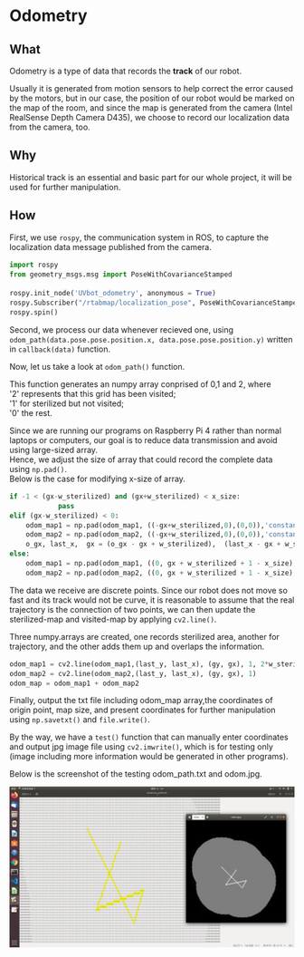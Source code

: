 # Odometry

## What
Odometry is a type of data that records the **track** of our robot.

Usually it is generated from motion sensors to help correct the error caused by the motors,
but in our case, the position of our robot would be marked on the map of the room, and since the map is generated from the camera (Intel RealSense Depth Camera D435), we choose to record our localization data from the camera, too.

## Why 
Historical track is an essential and basic part for our whole project, it will be used for further manipulation.

## How 
First, we use `rospy`, the communication system in ROS, to capture the localization data message published from the camera.
``` python
import rospy
from geometry_msgs.msg import PoseWithCovarianceStamped

rospy.init_node('UVbot_odometry', anonymous = True)
rospy.Subscriber("/rtabmap/localization_pose", PoseWithCovarianceStamped, callback)
rospy.spin()
```

Second, we process our data whenever recieved one, using `odom_path(data.pose.pose.position.x, data.pose.pose.position.y)` written in `callback(data)` function.


Now, let us take a look at `odom_path()` function.

This function generates an numpy array conprised of 0,1 and 2, where  
'2' represents that this grid has been visited;  
'1' for sterilized but not visited;  
'0' the rest.

Since we are running our programs on Raspberry Pi 4 rather than normal laptops or computers, our goal is to reduce data transmission and avoid using large-sized array.  
Hence, we adjust the size of array that could record the complete data using `np.pad()`.  
Below is the case for modifying x-size of array.

```Python
if -1 < (gx-w_sterilized) and (gx+w_sterilized) < x_size:
            pass
elif (gx-w_sterilized) < 0:
    odom_map1 = np.pad(odom_map1, ((-gx+w_sterilized,0),(0,0)),'constant',constant_values = (0,0))
    odom_map2 = np.pad(odom_map2, ((-gx+w_sterilized,0),(0,0)),'constant',constant_values = (0,0))
    o_gx, last_x,  gx = (o_gx - gx + w_sterilized),  (last_x - gx + w_sterilized),  w_sterilized
else:
    odom_map1 = np.pad(odom_map1, ((0, gx + w_sterilized + 1 - x_size),(0,0)),'constant',constant_values = (0,0))
    odom_map2 = np.pad(odom_map2, ((0, gx + w_sterilized + 1 - x_size),(0,0)),'constant',constant_values = (0,0))

```

The data we receive are discrete points. Since our robot does not move so fast and its track would not be curve, it is reasonable to assume that the real trajectory is the connection of two points, we can then update the sterilized-map and visited-map by applying `cv2.line()`.

Three numpy.arrays are created, one records sterilized area, another for trajectory, and the other adds them up and overlaps the information.

```Python
odom_map1 = cv2.line(odom_map1,(last_y, last_x), (gy, gx), 1, 2*w_sterilized)
odom_map2 = cv2.line(odom_map2,(last_y, last_x), (gy, gx), 1)
odom_map = odom_map1 + odom_map2
```

Finally, output the txt file including odom_map array,the coordinates of origin point, map size, and present coordinates for further manipulation using `np.savetxt()` and `file.write()`.

By the way, we have a `test()` function that can manually enter coordinates and output jpg image file using `cv2.imwrite()`, which is for testing only (image including more information would be generated in other programs).

Below is the screenshot of the testing odom_path.txt and odom.jpg.

![screenshot](./odometry/screenshot.png)

